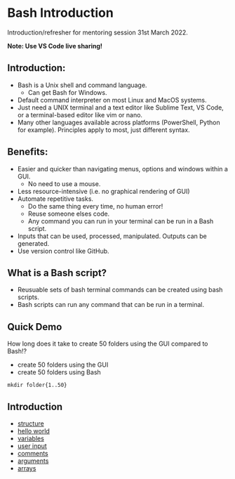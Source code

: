 # Bash Introduction
Introduction/refresher for mentoring session 31st March 2022.

**Note: Use VS Code live sharing!**

## Introduction:
- Bash is a Unix shell and command language.
  - Can get Bash for Windows.
- Default command interpreter on most Linux and MacOS systems.
- Just need a UNIX terminal and a text editor like Sublime Text, VS Code, or a terminal-based editor like vim or nano.
- Many other languages available across platforms (PowerShell, Python for example). Principles apply to most, just different syntax.

## Benefits:
- Easier and quicker than navigating menus, options and windows within a GUI.
  - No need to use a mouse.
- Less resource-intensive (i.e. no graphical rendering of GUI)
- Automate repetitive tasks.
  - Do the same thing every time, no human error!
  - Reuse someone elses code.
  - Any command you can run in your terminal can be run in a Bash script.
- Inputs that can be used, processed, manipulated. Outputs can be generated.
- Use version control like GitHub.

## What is a Bash script?
- Reusuable sets of bash terminal commands can be created using bash scripts.
- Bash scripts can run any command that can be run in a terminal.
  
## Quick Demo
How long does it take to create 50 folders using the GUI compared to Bash!?
  - create 50 folders using the GUI
  - create 50 folders using Bash

```
mkdir folder{1..50}
```

## Introduction
  - [structure](topics/structure.md)
  - [hello world](topics/hello-world.md)
  - [variables](topics/variables.md)
  - [user input](topics/user-input.md)
  - [comments](topics/comments.md)
  - [arguments](topics/arguments.md)
  - [arrays](topics/arrays.md)